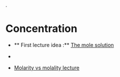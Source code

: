 .

# Concentration



- ** First lecture idea :** [The mole solution](https://youtube.com/playlist?list=PL8mtSf_9o-8WwtnRmDAqFH_Bk2ia-WXLT&si=ER5xaipG1lPETjny)

- 

- [Molarity vs molality lecture](https://youtu.be/4VltXjR64SU?si=sCcPy8PXhbCiUxe8)

